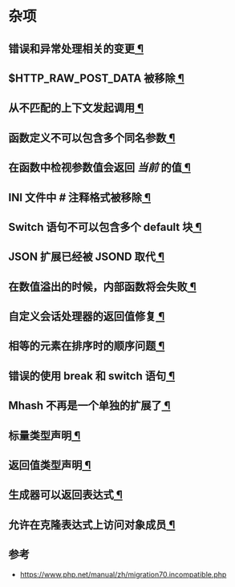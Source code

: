 # 杂项

## 错误和异常处理相关的变更[ ¶](https://www.php.net/manual/zh/migration70.incompatible.php#migration70.incompatible.error-handling)

## $HTTP_RAW_POST_DATA 被移除[ ¶](https://www.php.net/manual/zh/migration70.incompatible.php#migration70.incompatible.other.http-raw-post-data)

## 从不匹配的上下文发起调用[ ¶](https://www.php.net/manual/zh/migration70.incompatible.php#migration70.incompatible.other.incompatible-this)

## 函数定义不可以包含多个同名参数[ ¶](https://www.php.net/manual/zh/migration70.incompatible.php#migration70.incompatible.other.func-parameters)

## 在函数中检视参数值会返回 *当前* 的值[ ¶](https://www.php.net/manual/zh/migration70.incompatible.php#migration70.incompatible.other.func-parameter-modified)

## INI 文件中 *#* 注释格式被移除[ ¶](https://www.php.net/manual/zh/migration70.incompatible.php#migration70.incompatible.other.ini-comments)

## Switch 语句不可以包含多个 default 块[ ¶](https://www.php.net/manual/zh/migration70.incompatible.php#migration70.incompatible.other.multiple-default)

## JSON 扩展已经被 JSOND 取代[ ¶](https://www.php.net/manual/zh/migration70.incompatible.php#migration70.incompatible.other.json-to-jsond)

## 在数值溢出的时候，内部函数将会失败[ ¶](https://www.php.net/manual/zh/migration70.incompatible.php#migration70.incompatible.other.internal-function-failure-overflow)

## 自定义会话处理器的返回值修复[ ¶](https://www.php.net/manual/zh/migration70.incompatible.php#migration70.incompatible.other.fixes-custom-session-handler)

## 相等的元素在排序时的顺序问题[ ¶](https://www.php.net/manual/zh/migration70.incompatible.php#migration70.incompatible.other.sort-order)

## 错误的使用 break 和 switch 语句[ ¶](https://www.php.net/manual/zh/migration70.incompatible.php#migration70.incompatible.other.break-continue)

## Mhash 不再是一个单独的扩展了[ ¶](https://www.php.net/manual/zh/migration70.incompatible.php#migration70.incompatible.other.mhash)

## 标量类型声明[ ¶](https://www.php.net/manual/zh/migration70.new-features.php#migration70.new-features.scalar-type-declarations)

## 返回值类型声明[ ¶](https://www.php.net/manual/zh/migration70.new-features.php#migration70.new-features.return-type-declarations)

## 生成器可以返回表达式[ ¶](https://www.php.net/manual/zh/migration70.new-features.php#migration70.new-features.generator-return-expressions)

## 允许在克隆表达式上访问对象成员[ ¶](https://www.php.net/manual/zh/migration70.new-features.php#migration70.new-features.others)

## 参考

- https://www.php.net/manual/zh/migration70.incompatible.php